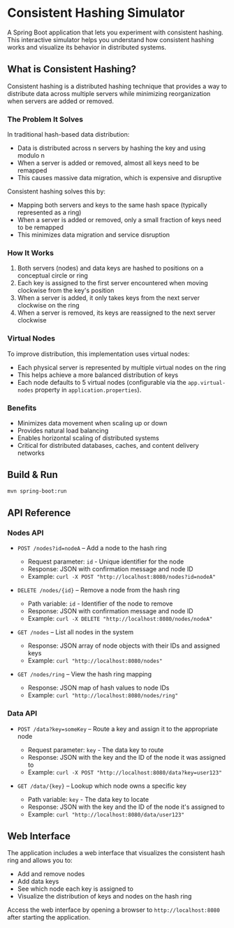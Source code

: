 # Consistent Hashing Simulator

A Spring Boot application that lets you experiment with consistent hashing. This interactive simulator helps you understand how consistent hashing works and visualize its behavior in distributed systems.

## What is Consistent Hashing?

Consistent hashing is a distributed hashing technique that provides a way to distribute data across multiple servers while minimizing reorganization when servers are added or removed.

### The Problem It Solves

In traditional hash-based data distribution:
- Data is distributed across n servers by hashing the key and using modulo n
- When a server is added or removed, almost all keys need to be remapped
- This causes massive data migration, which is expensive and disruptive

Consistent hashing solves this by:
- Mapping both servers and keys to the same hash space (typically represented as a ring)
- When a server is added or removed, only a small fraction of keys need to be remapped
- This minimizes data migration and service disruption

### How It Works

1. Both servers (nodes) and data keys are hashed to positions on a conceptual circle or ring
2. Each key is assigned to the first server encountered when moving clockwise from the key's position
3. When a server is added, it only takes keys from the next server clockwise on the ring
4. When a server is removed, its keys are reassigned to the next server clockwise

### Virtual Nodes

To improve distribution, this implementation uses virtual nodes:
- Each physical server is represented by multiple virtual nodes on the ring
- This helps achieve a more balanced distribution of keys
- Each node defaults to 5 virtual nodes (configurable via the `app.virtual-nodes` property in `application.properties`).

### Benefits

- Minimizes data movement when scaling up or down
- Provides natural load balancing
- Enables horizontal scaling of distributed systems
- Critical for distributed databases, caches, and content delivery networks

## Build & Run

```bash
mvn spring-boot:run
```

## API Reference

### Nodes API

* `POST /nodes?id=nodeA` – Add a node to the hash ring
  - Request parameter: `id` - Unique identifier for the node
  - Response: JSON with confirmation message and node ID
  - Example: `curl -X POST "http://localhost:8080/nodes?id=nodeA"`

* `DELETE /nodes/{id}` – Remove a node from the hash ring
  - Path variable: `id` - Identifier of the node to remove
  - Response: JSON with confirmation message and node ID
  - Example: `curl -X DELETE "http://localhost:8080/nodes/nodeA"`

* `GET /nodes` – List all nodes in the system
  - Response: JSON array of node objects with their IDs and assigned keys
  - Example: `curl "http://localhost:8080/nodes"`

* `GET /nodes/ring` – View the hash ring mapping
  - Response: JSON map of hash values to node IDs
  - Example: `curl "http://localhost:8080/nodes/ring"`

### Data API

* `POST /data?key=someKey` – Route a key and assign it to the appropriate node
  - Request parameter: `key` - The data key to route
  - Response: JSON with the key and the ID of the node it was assigned to
  - Example: `curl -X POST "http://localhost:8080/data?key=user123"`

* `GET /data/{key}` – Lookup which node owns a specific key
  - Path variable: `key` - The data key to locate
  - Response: JSON with the key and the ID of the node it's assigned to
  - Example: `curl "http://localhost:8080/data/user123"`

## Web Interface

The application includes a web interface that visualizes the consistent hash ring and allows you to:
- Add and remove nodes
- Add data keys
- See which node each key is assigned to
- Visualize the distribution of keys and nodes on the hash ring

Access the web interface by opening a browser to `http://localhost:8080` after starting the application.
